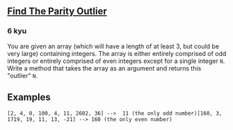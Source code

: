 <h2><a href=https://www.codewars.com/kata/5526fc09a1bbd946250002dc/train/javascript target="_blank">Find The Parity Outlier</a></h2><h3>6 kyu</h3><p>You are given an array (which will have a length of at least 3, but could be very large) containing integers. The array is either entirely comprised of odd integers or entirely comprised of even integers except for a single integer <code>N</code>. Write a method that takes the array as an argument and returns this "outlier" <code>N</code>.</p><h2 id="examples">Examples</h2><pre><code>[2, 4, 0, 100, 4, 11, 2602, 36] --&gt;  11 (the only odd number)[160, 3, 1719, 19, 11, 13, -21] --&gt; 160 (the only even number)</code></pre>